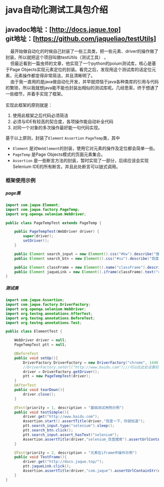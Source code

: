 # java自动化测试工具包介绍
javadoc地址：[http://docs.jaque.top]  
git地址：[https://github.com/jaqueliao/testUtils]  
---
&nbsp;&nbsp;&nbsp;&nbsp;最开始做自动化的时候自己封装了一些工具类，把一些元素、driver的操作做了封装，所以就把这个项目叫做testUtils（测试工具）
。  
&nbsp;&nbsp;&nbsp;&nbsp;但最近看到一篇虫师的文章，他实现了一个python的poium测试库，核心是基于Page Objects实现元素定位的封装。看完之后，发现用这个测试库的话定位元素，元素操作都变得非常简洁，并且清晰明了。  
&nbsp;&nbsp;&nbsp;&nbsp;由于我一直用的是java做自动化开发，并早就烦恼于java各种类库的引用与代码的繁琐，所以我就想java能不能也封装出相似的测试库呢。几经思索，终于想通了一些细节，并着手实现了框架。  
<br>
实现此框架的原则就是：
1. 使用此框架之后代码必须简洁
2. 必须与IDE有较高的契合度，各项操作能自动补全代码
3. 对同一个对象的多次操作最好能一句代码实现。

基于以上原则，封装了`Element` `Assertion` `PageTemp`类，其中
- `Element` 是对`WebElement`的封装，使用它对元素的操作及定位都会简单一些。
- `PageTemp` 是Page Objects模式的页面元素集合。
- `Assertion` 是一些断言方法的封装，暂时实现了一部分，后续应该会实现Selenium IDE的所有断言。并且此处断言可以链式调用。

### 框架使用示例

##### page类
```java
import com.jaque.Element;
import com.jaque.factory.PageTemp;
import org.openqa.selenium.WebDriver;

public class PageTempTest extends PageTemp {

    public PageTempTest(WebDriver driver) {
        super(driver);
        setDriver();
    }

    public Element search_input = new Element().css("#kw").describe("搜索输入框");
    public Element search_btn = new Element().css("#su").describe("百度一下按钮");

    public Element classFrame = new Element().name("classFrame").describe("类详细描述的iframe");
    public Element jaqueLink = new Element().iframe(classFrame).text("com.jaque").describe("com.jaque的链接");
}
```
##### 测试类
```java
import com.jaque.Assertion;
import com.jaque.factory.DriverFactory;
import org.openqa.selenium.WebDriver;
import org.testng.annotations.AfterTest;
import org.testng.annotations.BeforeTest;
import org.testng.annotations.Test;

public class ElementTest {

    WebDriver driver = null;
    PageTempTest ptt = null;

    @BeforeTest
    public void setUp(){
        DriverFactory DriverFactory = new DriverFactory("chrome", 1440, 900);
        //DriverFactory.setUrl("http://www.baidu.com");//可以在此处设置初始url
        driver = DriverFactory.getDriver();
        ptt = new PageTempTest(driver);
    }
    @AfterTest
    public void tearDown(){
        driver.close();
    }

    @Test(priority = 1, description = "基础测试用例示例")
    public void testSimple(){
        driver.get("http://www.baidu.com");
        Assertion.start().assertTitle(driver,"百度一下，你就知道");
        ptt.search_input.type("selenium").sleep();
        ptt.search_btn.click();
        ptt.search_input.assert_hasText("selenium");
        Assertion.assertTitle(driver,"selenium_百度搜索").assertUrlContainStr(driver,"https://www.baidu.com/s").end();
    }

    @Test(priority = 2, description = "元素在iframe中操作示例")
    public void TestFrame(){
        driver.get("http://docs.jaque.top/");
        ptt.jaqueLink.click();
        Assertion.assertTitle(driver,"com.jaque").assertUrlContainStr(driver,"docs.jaque.top").end();
    }
}
```